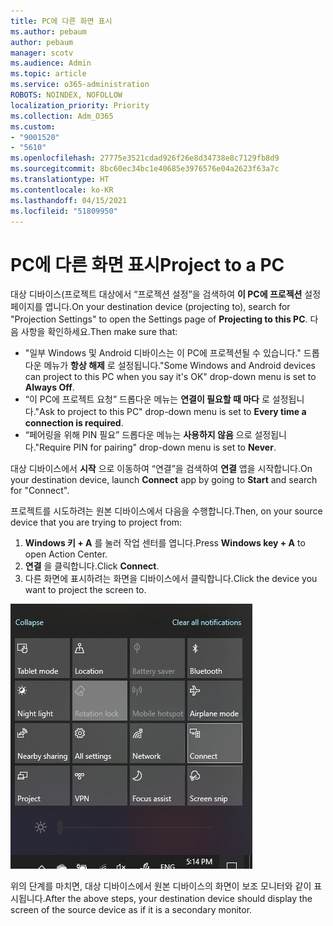 ```yaml
---
title: PC에 다른 화면 표시
ms.author: pebaum
author: pebaum
manager: scotv
ms.audience: Admin
ms.topic: article
ms.service: o365-administration
ROBOTS: NOINDEX, NOFOLLOW
localization_priority: Priority
ms.collection: Adm_O365
ms.custom:
- "9001520"
- "5610"
ms.openlocfilehash: 27775e3521cdad926f26e8d34738e8c7129fb8d9
ms.sourcegitcommit: 8bc60ec34bc1e40685e3976576e04a2623f63a7c
ms.translationtype: HT
ms.contentlocale: ko-KR
ms.lasthandoff: 04/15/2021
ms.locfileid: "51809950"
---
```

# <a name="project-to-a-pc"></a><span data-ttu-id="0b07c-102">PC에 다른 화면 표시</span><span class="sxs-lookup"><span data-stu-id="0b07c-102">Project to a PC</span></span>

<span data-ttu-id="0b07c-103">대상 디바이스(프로젝트 대상에서 “프로젝션 설정”을 검색하여 **이 PC에 프로젝션** 설정 페이지를 엽니다.</span><span class="sxs-lookup"><span data-stu-id="0b07c-103">On your destination device (projecting to), search for "Projection Settings" to open the Settings page of **Projecting to this PC**.</span></span> <span data-ttu-id="0b07c-104">다음 사항을 확인하세요.</span><span class="sxs-lookup"><span data-stu-id="0b07c-104">Then make sure that:</span></span>
- <span data-ttu-id="0b07c-105">"일부 Windows 및 Android 디바이스는 이 PC에 프로젝션될 수 있습니다." 드롭다운 메뉴가 **항상 해제** 로 설정됩니다.</span><span class="sxs-lookup"><span data-stu-id="0b07c-105">"Some Windows and Android devices can project to this PC when you say it's OK" drop-down menu is set to **Always Off**.</span></span>
- <span data-ttu-id="0b07c-106">“이 PC에 프로젝트 요청” 드롭다운 메뉴는 **연결이 필요할 때 마다** 로 설정됩니다.</span><span class="sxs-lookup"><span data-stu-id="0b07c-106">"Ask to project to this PC" drop-down menu is set to **Every time a connection is required**.</span></span>
- <span data-ttu-id="0b07c-107">“페어링을 위해 PIN 필요” 드롭다운 메뉴는 **사용하지 않음** 으로 설정됩니다.</span><span class="sxs-lookup"><span data-stu-id="0b07c-107">"Require PIN for pairing" drop-down menu is set to **Never**.</span></span>

<span data-ttu-id="0b07c-108">대상 디바이스에서 **시작** 으로 이동하여 “연결”을 검색하여 **연결** 앱을 시작합니다.</span><span class="sxs-lookup"><span data-stu-id="0b07c-108">On your destination device, launch **Connect** app by going to **Start** and search for "Connect".</span></span>

<span data-ttu-id="0b07c-109">프로젝트를 시도하려는 원본 디바이스에서 다음을 수행합니다.</span><span class="sxs-lookup"><span data-stu-id="0b07c-109">Then, on your source device that you are trying to project from:</span></span>

1. <span data-ttu-id="0b07c-110">**Windows 키 + A** 를 눌러 작업 센터를 엽니다.</span><span class="sxs-lookup"><span data-stu-id="0b07c-110">Press **Windows key + A** to open Action Center.</span></span>
2. <span data-ttu-id="0b07c-111">**연결** 을 클릭합니다.</span><span class="sxs-lookup"><span data-stu-id="0b07c-111">Click **Connect**.</span></span>
3. <span data-ttu-id="0b07c-112">다른 화면에 표시하려는 화면을 디바이스에서 클릭합니다.</span><span class="sxs-lookup"><span data-stu-id="0b07c-112">Click the device you want to project the screen to.</span></span>

![PC에 다른 화면 표시](media/project-to-a-pc.png)

<span data-ttu-id="0b07c-114">위의 단계를 마치면, 대상 디바이스에서 원본 디바이스의 화면이 보조 모니터와 같이 표시됩니다.</span><span class="sxs-lookup"><span data-stu-id="0b07c-114">After the above steps, your destination device should display the screen of the source device as if it is a secondary monitor.</span></span>
